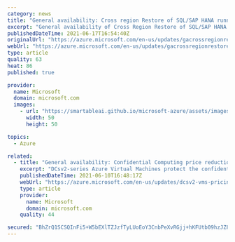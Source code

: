 ```yaml
---
category: news
title: "General availability: Cross region Restore of SQL/SAP HANA running in Azure VM"
excerpt: "General availability of Cross Region Restore of SQL/SAP HANA databases running in Azure VM allows to restore data in the secondary region for compliance/audit and outage scenarios."
publishedDateTime: 2021-06-17T16:54:40Z
originalUrl: "https://azure.microsoft.com/en-us/updates/gacrossregionrestoresqlsaphana/"
webUrl: "https://azure.microsoft.com/en-us/updates/gacrossregionrestoresqlsaphana/"
type: article
quality: 63
heat: 86
published: true

provider:
  name: Microsoft
  domain: microsoft.com
  images:
    - url: "https://smartableai.github.io/microsoft-azure/assets/images/organizations/microsoft.com-50x50.jpg"
      width: 50
      height: 50

topics:
  - Azure

related:
  - title: "General availability: Confidential Computing price reduction on DCsv2 virtual machines"
    excerpt: "DCsv2-series Azure Virtual Machines protect the confidentiality and integrity of your data and code while it’s processed in the public cloud. The price for this offering is now 37% lower."
    publishedDateTime: 2021-06-10T16:48:17Z
    webUrl: "https://azure.microsoft.com/en-us/updates/dcsv2-vms-pricing-reduction/"
    type: article
    provider:
      name: Microsoft
      domain: microsoft.com
    quality: 44

secured: "BhZrQ1SCSQInFi5+W5bEXlTZJzfTyLUoEoY3CnbPeXvRGjj+hKFUtb09hzJZ8tdmifNb8Zvkrt059pTnxvT4RLd5hYuzHnYCw39Ykg4UNLDIUAJEj7ijcUoKNRt2s9HPNm3y2/KGDcbiZVwnf1rxtJZn8TIEjRcmk3J9Lcz4Elqh6izoAp+erzxTVEMAD/ftjcHr1FfE6WTYXwN2IOwKAgwHBLNoC9akuwESKiVs3VoJ237qOrT2P4G/MF2VhVPGDmIxfSVws1eInRB8is0fWfr2n7LYudRp3GrLd0QSR4f8ZABQywJ0xdCayl1jdMcGyKrmv2RNk7lnE1d1/ZB+2qZXONkARytR5hdXMMiONjU=;DYv27IWpUlpBnNgyi+ncTw=="
---
```


